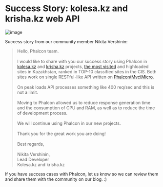 <!--
slug: success-story-kolesa-kz-and-krisha-kz-web-api
date: Thu Jun 20 2013 11:02:00 GMT-0400 (EDT)
tags: php, phalcon, phalconphp
title: Success Story: kolesa.kz and krisha.kz web API
id: 53441181179
link: http://blog.phalconphp.com/post/53441181179/success-story-kolesa-kz-and-krisha-kz-web-api
raw: {"blog_name":"phalconphp","id":53441181179,"post_url":"http://blog.phalconphp.com/post/53441181179/success-story-kolesa-kz-and-krisha-kz-web-api","slug":"success-story-kolesa-kz-and-krisha-kz-web-api","type":"text","date":"2013-06-20 15:02:00 GMT","timestamp":1371740520,"state":"published","format":"html","reblog_key":"ZjNK31On","tags":["php","phalcon","phalconphp"],"short_url":"http://tmblr.co/Z6PumvnnLxNx","highlighted":[],"note_count":0,"title":"Success Story: kolesa.kz and krisha.kz web API","body":"<div align=\"center\"><img alt=\"image\" src=\"http://media.tumblr.com/e96617a275457e97cf04db9c21cb76fb/tumblr_inline_mop5qwz4n41qz4rgp.png\"/></div>\n\n<p>Success story from our community member Nikita Vershinin:</p>\n<blockquote>\n<div>Hello, Phalcon team. <br/><br/>I would like to share with you our success story using Phalcon in <a href=\"http://kolesa.kz\">kolesa.kz</a> and <a href=\"http://krisha.kz\">krisha.kz</a> projects, <a href=\"http://www.alexa.com/siteinfo/kolesa.kz\">the most visited</a> and highloaded sites in Kazakhstan, ranked in TOP-10 classified sites in the CIS. Both sites work on single RESTful-like API written on <a href=\"https://docs.phalconphp.com/en/latest/reference/micro.html\">Phalcon\\Mvc\\Micro</a>. <br/><br/>On peak loads API processes something like 400 req/sec and this is not a limit. <br/><br/>Moving to Phalcon allowed us to reduce response generation time and the consumption of CPU and RAM, as well as to reduce the time of development process. <br/><br/>We will continue using Phalcon in our new projects. <br/><br/>Thank you for the great work you are doing! <br/><br/>Best regards, <br/><br/>Nikita Vershinin, <br/>Lead Developer <br/>Kolesa.kz and krisha.kz</div>\n</blockquote>\n<p>If you have success cases with Phalcon, let us know so we can review them and share them with the community on our blog. :)</p>","reblog":{"tree_html":"","comment":"<div align=\"center\"><img alt=\"image\" src=\"http://media.tumblr.com/e96617a275457e97cf04db9c21cb76fb/tumblr_inline_mop5qwz4n41qz4rgp.png\"></div>\n\n<p>Success story from our community member Nikita Vershinin:</p>\n<blockquote>\n<div>Hello, Phalcon team. <br><br>I would like to share with you our success story using Phalcon in <a href=\"http://kolesa.kz\">kolesa.kz</a> and <a href=\"http://krisha.kz\">krisha.kz</a> projects, <a href=\"http://www.alexa.com/siteinfo/kolesa.kz\">the most visited</a> and highloaded sites in Kazakhstan, ranked in TOP-10 classified sites in the CIS. Both sites work on single RESTful-like API written on <a href=\"https://docs.phalconphp.com/en/latest/reference/micro.html\">Phalcon\\Mvc\\Micro</a>. <br><br>On peak loads API processes something like 400 req/sec and this is not a limit. <br><br>Moving to Phalcon allowed us to reduce response generation time and the consumption of CPU and RAM, as well as to reduce the time of development process. <br><br>We will continue using Phalcon in our new projects. <br><br>Thank you for the great work you are doing! <br><br>Best regards, <br><br>Nikita Vershinin, <br>Lead Developer <br>Kolesa.kz and krisha.kz</div>\n</blockquote>\n<p>If you have success cases with Phalcon, let us know so we can review them and share them with the community on our blog. :)</p>"},"trail":[{"blog":{"name":"phalconphp","theme":{"header_full_width":1117,"header_full_height":426,"header_focus_width":758,"header_focus_height":426,"avatar_shape":"square","background_color":"#FAFAFA","body_font":"Helvetica Neue","header_bounds":"0,937,426,179","header_image":"http://static.tumblr.com/be2b0380984b972b47699d457f4c0ffb/ivjir8a/815nn0qo7/tumblr_static_28z87js742xwowwo0kco04ogs.jpg","header_image_focused":"http://static.tumblr.com/be2b0380984b972b47699d457f4c0ffb/ivjir8a/laHnn0qo9/tumblr_static_tumblr_static_28z87js742xwowwo0kco04ogs_focused_v3.jpg","header_image_scaled":"http://static.tumblr.com/be2b0380984b972b47699d457f4c0ffb/ivjir8a/815nn0qo7/tumblr_static_28z87js742xwowwo0kco04ogs_2048_v2.jpg","header_stretch":true,"link_color":"#529ECC","show_avatar":true,"show_description":true,"show_header_image":true,"show_title":true,"title_color":"#444444","title_font":"Gibson","title_font_weight":"bold"}},"post":{"id":"53441181179"},"content":"<div align=\"center\"><img alt=\"image\" src=\"http://media.tumblr.com/e96617a275457e97cf04db9c21cb76fb/tumblr_inline_mop5qwz4n41qz4rgp.png\"></div>\n\n<p>Success story from our community member Nikita Vershinin:</p>\n<blockquote>\n<div>Hello, Phalcon team. <br><br>I would like to share with you our success story using Phalcon in <a href=\"http://kolesa.kz\">kolesa.kz</a> and <a href=\"http://krisha.kz\">krisha.kz</a> projects, <a href=\"http://www.alexa.com/siteinfo/kolesa.kz\">the most visited</a> and highloaded sites in Kazakhstan, ranked in TOP-10 classified sites in the CIS. Both sites work on single RESTful-like API written on <a href=\"https://docs.phalconphp.com/en/latest/reference/micro.html\">Phalcon\\Mvc\\Micro</a>. <br><br>On peak loads API processes something like 400 req/sec and this is not a limit. <br><br>Moving to Phalcon allowed us to reduce response generation time and the consumption of CPU and RAM, as well as to reduce the time of development process. <br><br>We will continue using Phalcon in our new projects. <br><br>Thank you for the great work you are doing! <br><br>Best regards, <br><br>Nikita Vershinin, <br>Lead Developer <br>Kolesa.kz and krisha.kz</div>\n</blockquote>\n<p>If you have success cases with Phalcon, let us know so we can review them and share them with the community on our blog. :)</p>","content_raw":"<div align=\"center\"><img alt=\"image\" src=\"http://media.tumblr.com/e96617a275457e97cf04db9c21cb76fb/tumblr_inline_mop5qwz4n41qz4rgp.png\"></div>\r\n<p></p>\r\n<p>Success story from our community member Nikita Vershinin:</p>\r\n<blockquote>\r\n<div>Hello, Phalcon team. <br><br>I would like to share with you our success story using Phalcon in <a href=\"http://kolesa.kz\">kolesa.kz</a> and <a href=\"http://krisha.kz\">krisha.kz</a> projects, <a href=\"http://www.alexa.com/siteinfo/kolesa.kz\">the most visited</a> and highloaded sites in Kazakhstan, ranked in TOP-10 classified sites in the CIS. Both sites work on single RESTful-like API written on <a href=\"docs.phalconphp.com/en/latest/reference/micro.html\">Phalcon\\Mvc\\Micro</a>. <br><br>On peak loads API processes something like 400 req/sec and this is not a limit. <br><br>Moving to Phalcon allowed us to reduce response generation time and the consumption of CPU and RAM, as well as to reduce the time of development process. <br><br>We will continue using Phalcon in our new projects. <br><br>Thank you for the great work you are doing! <br><br>Best regards, <br><br>Nikita Vershinin, <br>Lead Developer <br>Kolesa.kz and krisha.kz</div>\r\n</blockquote>\r\n<p>If you have success cases with Phalcon, let us know so we can review them and share them with the community on our blog. :)</p>","is_current_item":true,"is_root_item":true}]}
publish: 2013-06-020
-->


Success Story: kolesa.kz and krisha.kz web API
==============================================

![image](http://media.tumblr.com/e96617a275457e97cf04db9c21cb76fb/tumblr_inline_mop5qwz4n41qz4rgp.png)

Success story from our community member Nikita Vershinin:

> Hello, Phalcon team. \
> \
> I would like to share with you our success story using Phalcon in
> [kolesa.kz](http://kolesa.kz) and [krisha.kz](http://krisha.kz)
> projects, [the most visited](http://www.alexa.com/siteinfo/kolesa.kz)
> and highloaded sites in Kazakhstan, ranked in TOP-10 classified sites
> in the CIS. Both sites work on single RESTful-like API written on
> [Phalcon\\Mvc\\Micro](https://docs.phalconphp.com/en/latest/reference/micro.html).
> \
> \
> On peak loads API processes something like 400 req/sec and this is not
> a limit. \
> \
> Moving to Phalcon allowed us to reduce response generation time and
> the consumption of CPU and RAM, as well as to reduce the time of
> development process. \
> \
> We will continue using Phalcon in our new projects. \
> \
> Thank you for the great work you are doing! \
> \
> Best regards, \
> \
> Nikita Vershinin, \
> Lead Developer \
> Kolesa.kz and krisha.kz

If you have success cases with Phalcon, let us know so we can review
them and share them with the community on our blog. :)

